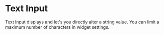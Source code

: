 # Text Input

Text Input displays and let's you directly alter a string value. You can limit a maximum number of characters in widget settings.

